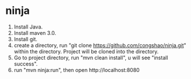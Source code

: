 # ninja
1. Install Java.
2. Install maven 3.0.
3. Install git.
4. create a directory, run "git clone https://github.com/congshao/ninja.git" within the directory. Project will be cloned into the directory.
5. Go to project directory, run "mvn clean install", u will see "install success".
6. run "mvn ninja:run", then open http://localhost:8080
